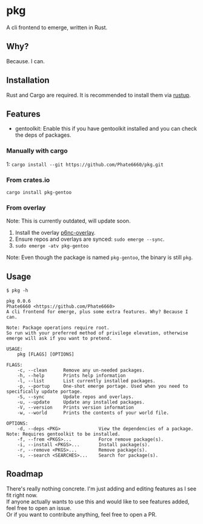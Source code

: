 # pkg
A cli frontend to emerge, written in Rust.

## Why?
Because. I can.

## Installation
Rust and Cargo are required. It is recommended to install them via [rustup](https://www.rust-lang.org/tools/install).

## Features
- gentoolkit: Enable this if you have gentoolkit installed and you can check the deps of packages.

### Manually with cargo
1: `cargo install --git https://github.com/Phate6660/pkg.git`

### From crates.io
`cargo install pkg-gentoo`

### From overlay
Note: This is currently outdated, will update soon.<br>
1. Install the overlay [p6nc-overlay](https://github.com/p6nc/overlay).
2. Ensure repos and overlays are synced: `sudo emerge --sync`.
3. `sudo emerge -atv pkg-gentoo`

Note: Even though the package is named `pkg-gentoo`, the binary is still `pkg`.

## Usage
`$ pkg -h`
```
pkg 0.0.6
Phate6660 <https://github.com/Phate6660>
A cli frontend for emerge, plus some extra features. Why? Because I can.

Note: Package operations require root.
So run with your preferred method of privilege elevation, otherwise emerge will ask if you want to pretend.

USAGE:
    pkg [FLAGS] [OPTIONS]

FLAGS:
    -c, --clean      Remove any un-needed packages.
    -h, --help       Prints help information
    -l, --list       List currently installed packages.
    -p, --portup     One-shot emerge portage. Used when you need to specifically update portage.
    -S, --sync       Update repos and overlays.
    -u, --update     Update any installed packages.
    -V, --version    Prints version information
    -w, --world      Prints the contents of your world file.

OPTIONS:
    -d, --deps <PKG>              View the dependencies of a package. Note: Requires gentoolkit to be installed.
    -f, --frem <PKGS>...          Force remove package(s).
    -i, --install <PKGS>...       Install package(s).
    -r, --remove <PKGS>...        Remove package(s).
    -s, --search <SEARCHES>...    Search for package(s).
```

## Roadmap
There's really nothing concrete. I'm just adding and editing features as I see fit right now.<br>
If anyone actually wants to use this and would like to see features added, feel free to open an issue.<br>
Or if you want to contribute anything, feel free to open a PR.
